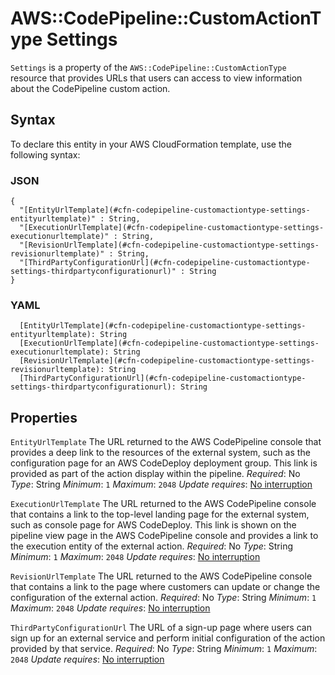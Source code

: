 # AWS::CodePipeline::CustomActionType Settings<a name="aws-properties-codepipeline-customactiontype-settings"></a>

 `Settings` is a property of the `AWS::CodePipeline::CustomActionType` resource that provides URLs that users can access to view information about the CodePipeline custom action\.

## Syntax<a name="aws-properties-codepipeline-customactiontype-settings-syntax"></a>

To declare this entity in your AWS CloudFormation template, use the following syntax:

### JSON<a name="aws-properties-codepipeline-customactiontype-settings-syntax.json"></a>

```
{
  "[EntityUrlTemplate](#cfn-codepipeline-customactiontype-settings-entityurltemplate)" : String,
  "[ExecutionUrlTemplate](#cfn-codepipeline-customactiontype-settings-executionurltemplate)" : String,
  "[RevisionUrlTemplate](#cfn-codepipeline-customactiontype-settings-revisionurltemplate)" : String,
  "[ThirdPartyConfigurationUrl](#cfn-codepipeline-customactiontype-settings-thirdpartyconfigurationurl)" : String
}
```

### YAML<a name="aws-properties-codepipeline-customactiontype-settings-syntax.yaml"></a>

```
  [EntityUrlTemplate](#cfn-codepipeline-customactiontype-settings-entityurltemplate): String
  [ExecutionUrlTemplate](#cfn-codepipeline-customactiontype-settings-executionurltemplate): String
  [RevisionUrlTemplate](#cfn-codepipeline-customactiontype-settings-revisionurltemplate): String
  [ThirdPartyConfigurationUrl](#cfn-codepipeline-customactiontype-settings-thirdpartyconfigurationurl): String
```

## Properties<a name="aws-properties-codepipeline-customactiontype-settings-properties"></a>

`EntityUrlTemplate`  <a name="cfn-codepipeline-customactiontype-settings-entityurltemplate"></a>
The URL returned to the AWS CodePipeline console that provides a deep link to the resources of the external system, such as the configuration page for an AWS CodeDeploy deployment group\. This link is provided as part of the action display within the pipeline\.
*Required*: No
*Type*: String
*Minimum*: `1`
*Maximum*: `2048`
*Update requires*: [No interruption](https://docs.aws.amazon.com/AWSCloudFormation/latest/UserGuide/using-cfn-updating-stacks-update-behaviors.html#update-no-interrupt)

`ExecutionUrlTemplate`  <a name="cfn-codepipeline-customactiontype-settings-executionurltemplate"></a>
The URL returned to the AWS CodePipeline console that contains a link to the top\-level landing page for the external system, such as console page for AWS CodeDeploy\. This link is shown on the pipeline view page in the AWS CodePipeline console and provides a link to the execution entity of the external action\.
*Required*: No
*Type*: String
*Minimum*: `1`
*Maximum*: `2048`
*Update requires*: [No interruption](https://docs.aws.amazon.com/AWSCloudFormation/latest/UserGuide/using-cfn-updating-stacks-update-behaviors.html#update-no-interrupt)

`RevisionUrlTemplate`  <a name="cfn-codepipeline-customactiontype-settings-revisionurltemplate"></a>
The URL returned to the AWS CodePipeline console that contains a link to the page where customers can update or change the configuration of the external action\.
*Required*: No
*Type*: String
*Minimum*: `1`
*Maximum*: `2048`
*Update requires*: [No interruption](https://docs.aws.amazon.com/AWSCloudFormation/latest/UserGuide/using-cfn-updating-stacks-update-behaviors.html#update-no-interrupt)

`ThirdPartyConfigurationUrl`  <a name="cfn-codepipeline-customactiontype-settings-thirdpartyconfigurationurl"></a>
The URL of a sign\-up page where users can sign up for an external service and perform initial configuration of the action provided by that service\.
*Required*: No
*Type*: String
*Minimum*: `1`
*Maximum*: `2048`
*Update requires*: [No interruption](https://docs.aws.amazon.com/AWSCloudFormation/latest/UserGuide/using-cfn-updating-stacks-update-behaviors.html#update-no-interrupt)
